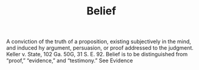 ---
title: Belief
permalink: "/definitions/belief.html"
body: A conviction of the truth of a proposition, existing subjectively in the mind,
  and induced hy argument, persuasion, or proof addressed to the judgment. Keller
  v. State, 102 Ga. 50G, 31 S. E. 92. Belief is to be distinguished from “proof,”
  “evidence,” and “testimony.” See Evidence
published_at: '2018-07-07'
layout: post
---